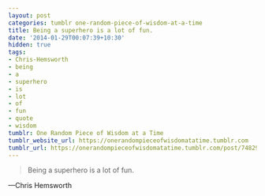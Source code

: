 ```yaml
---
layout: post
categories: tumblr one-random-piece-of-wisdom-at-a-time
title: Being a superhero is a lot of fun.
date: '2014-01-29T00:07:39+10:30'
hidden: true
tags:
- Chris-Hemsworth
- being
- a
- superhero
- is
- lot
- of
- fun
- quote
- wisdom
tumblr: One Random Piece of Wisdom at a Time
tumblr_website_url: https://onerandompieceofwisdomatatime.tumblr.com
tumblr_url: https://onerandompieceofwisdomatatime.tumblr.com/post/74829415337/being-a-superhero-is-a-lot-of-fun
---
```

> Being a superhero is a lot of fun.

—Chris Hemsworth
